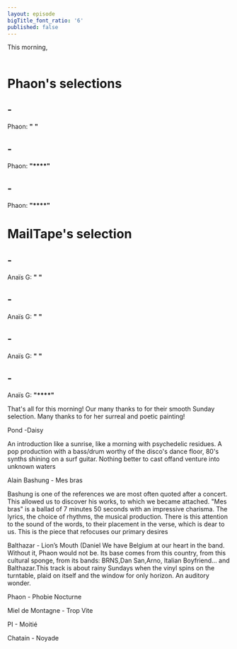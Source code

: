 ```yaml
---
layout: episode
bigTitle_font_ratio: '6'
published: false
---
```

<p id="introduction">This morning,
<br><br>

</p>

# Phaon's selections
##  - 
Phaon: **"** **"**

## - 
Phaon: **"****"**

## - 
Phaon: **"****"**

# MailTape's selection

##  - 
Anaïs G: **"** **"**

##  - 
Anaïs G: **"** **"**

##  - 
Anaïs G: **"** **"**

##  - 
Anaïs G: **"****"**

<p id="outroduction">That's all for this morning! Our many thanks to  for their smooth Sunday selection. Many thanks to  for her surreal and poetic painting!</p>

Pond -Daisy

An introduction like a sunrise, like a morning with psychedelic residues. A pop production with a bass/drum worthy of the disco's dance floor, 80's synths shining on a surf guitar. Nothing better to cast offand venture into unknown waters

Alain Bashung - Mes bras

Bashung is one of the references we are most often quoted after a concert. This allowed us to discover his works, to which we became attached. "Mes bras" is a ballad of 7 minutes 50 seconds with an impressive charisma. The lyrics, the choice of rhythms, the musical production. There is this attention to the sound of the words, to their placement in the verse, which is dear to us. This is the piece that refocuses our primary desires

Balthazar - Lion’s Mouth (Daniel
We have Belgium at our heart in the band. Without it, Phaon would not be. Its base comes from this country, from this cultural sponge, from its bands: BRNS,Dan San,Arno, Italian Boyfriend... and Balthazar.This track is about rainy Sundays when the vinyl spins on the turntable, plaid on itself and the window for only horizon. An auditory wonder.

Phaon - Phobie Nocturne

Miel de Montagne - Trop Vite

PI - Moitié 

Chatain - Noyade
